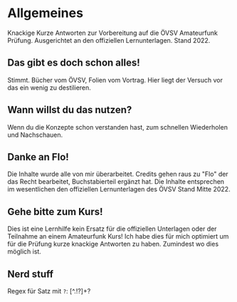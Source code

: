 # Allgemeines
Knackige Kurze Antworten zur Vorbereitung auf die ÖVSV Amateurfunk Prüfung. Ausgerichtet an
den offiziellen Lernunterlagen. Stand 2022.
## Das gibt es doch schon alles!
Stimmt. Bücher vom ÖVSV, Folien vom Vortrag. Hier liegt der Versuch vor das ein wenig zu destilieren.

## Wann willst du das nutzen?
Wenn du die Konzepte schon verstanden hast, zum schnellen Wiederholen und Nachschauen.

## Danke an Flo!
Die Inhalte wurde alle von mir überarbeitet. Credits gehen raus zu "Flo" der das Recht bearbeitet, Buchstabierteil ergänzt hat. Die Inhalte entsprechen im wesentlichen den offiziellen Lernunterlagen des ÖVSV Stand Mitte 2022.

## Gehe bitte zum Kurs!
Dies ist eine Lernhilfe kein Ersatz für die offiziellen Unterlagen oder der Teilnahme an einem Amateurfunk Kurs! Ich habe dies für mich optimiert um für die Prüfung kurze knackige Antworten zu haben. Zumindest wo dies möglich ist.

## Nerd stuff
Regex für Satz mit `?`:
[^.!?]+\?
